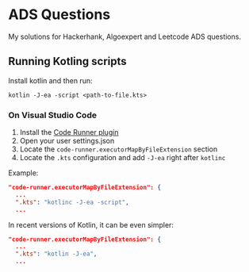 # ADS Questions

My solutions for Hackerhank, Algoexpert and Leetcode ADS questions.

## Running Kotling scripts

Install kotlin and then run:

```
kotlin -J-ea -script <path-to-file.kts>
```

### On Visual Studio Code

1. Install the [Code Runner plugin](https://marketplace.visualstudio.com/items?itemName=formulahendry.code-runner)
2. Open your user settings.json
3. Locate the `code-runner.executorMapByFileExtension` section
4. Locate the `.kts` configuration and add `-J-ea` right after `kotlinc`

Example:

```json
"code-runner.executorMapByFileExtension": {
  ...
  ".kts": "kotlinc -J-ea -script",
  ...
```

In recent versions of Kotlin, it can be even simpler:

```json
"code-runner.executorMapByFileExtension": {
  ...
  ".kts": "kotlin -J-ea",
  ...
```
